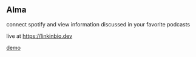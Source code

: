 ## Alma

connect spotify and view information discussed in your favorite podcasts

live at https://linkinbio.dev

[demo]([https://www.loom.com/share/79a270f36e004ab6a815e4a99a974f58?sid=0b0b3f14-c3ad-40bb-b00e-7606ee8dbfa9])
